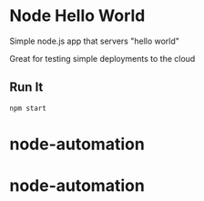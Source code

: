 # Node Hello World

Simple node.js app that servers "hello world"

Great for testing simple deployments to the cloud

## Run It

`npm start`
# node-automation
# node-automation
